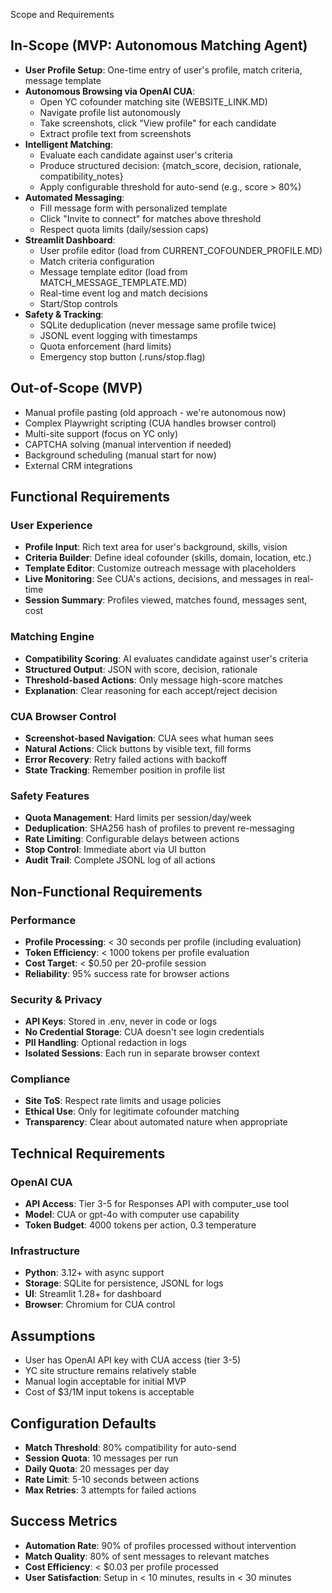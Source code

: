 Scope and Requirements

## In-Scope (MVP: Autonomous Matching Agent)
- **User Profile Setup**: One-time entry of user's profile, match criteria, message template
- **Autonomous Browsing via OpenAI CUA**:
  - Open YC cofounder matching site (WEBSITE_LINK.MD)
  - Navigate profile list autonomously
  - Take screenshots, click "View profile" for each candidate
  - Extract profile text from screenshots
- **Intelligent Matching**:
  - Evaluate each candidate against user's criteria
  - Produce structured decision: {match_score, decision, rationale, compatibility_notes}
  - Apply configurable threshold for auto-send (e.g., score > 80%)
- **Automated Messaging**:
  - Fill message form with personalized template
  - Click "Invite to connect" for matches above threshold
  - Respect quota limits (daily/session caps)
- **Streamlit Dashboard**:
  - User profile editor (load from CURRENT_COFOUNDER_PROFILE.MD)
  - Match criteria configuration
  - Message template editor (load from MATCH_MESSAGE_TEMPLATE.MD)
  - Real-time event log and match decisions
  - Start/Stop controls
- **Safety & Tracking**:
  - SQLite deduplication (never message same profile twice)
  - JSONL event logging with timestamps
  - Quota enforcement (hard limits)
  - Emergency stop button (.runs/stop.flag)

## Out-of-Scope (MVP)
- Manual profile pasting (old approach - we're autonomous now)
- Complex Playwright scripting (CUA handles browser control)
- Multi-site support (focus on YC only)
- CAPTCHA solving (manual intervention if needed)
- Background scheduling (manual start for now)
- External CRM integrations

## Functional Requirements

### User Experience
- **Profile Input**: Rich text area for user's background, skills, vision
- **Criteria Builder**: Define ideal cofounder (skills, domain, location, etc.)
- **Template Editor**: Customize outreach message with placeholders
- **Live Monitoring**: See CUA's actions, decisions, and messages in real-time
- **Session Summary**: Profiles viewed, matches found, messages sent, cost

### Matching Engine
- **Compatibility Scoring**: AI evaluates candidate against user's criteria
- **Structured Output**: JSON with score, decision, rationale
- **Threshold-based Actions**: Only message high-score matches
- **Explanation**: Clear reasoning for each accept/reject decision

### CUA Browser Control
- **Screenshot-based Navigation**: CUA sees what human sees
- **Natural Actions**: Click buttons by visible text, fill forms
- **Error Recovery**: Retry failed actions with backoff
- **State Tracking**: Remember position in profile list

### Safety Features
- **Quota Management**: Hard limits per session/day/week
- **Deduplication**: SHA256 hash of profiles to prevent re-messaging
- **Rate Limiting**: Configurable delays between actions
- **Stop Control**: Immediate abort via UI button
- **Audit Trail**: Complete JSONL log of all actions

## Non-Functional Requirements

### Performance
- **Profile Processing**: < 30 seconds per profile (including evaluation)
- **Token Efficiency**: < 1000 tokens per profile evaluation
- **Cost Target**: < $0.50 per 20-profile session
- **Reliability**: 95% success rate for browser actions

### Security & Privacy
- **API Keys**: Stored in .env, never in code or logs
- **No Credential Storage**: CUA doesn't see login credentials
- **PII Handling**: Optional redaction in logs
- **Isolated Sessions**: Each run in separate browser context

### Compliance
- **Site ToS**: Respect rate limits and usage policies
- **Ethical Use**: Only for legitimate cofounder matching
- **Transparency**: Clear about automated nature when appropriate

## Technical Requirements

### OpenAI CUA
- **API Access**: Tier 3-5 for Responses API with computer_use tool
- **Model**: CUA or gpt-4o with computer use capability
- **Token Budget**: 4000 tokens per action, 0.3 temperature

### Infrastructure
- **Python**: 3.12+ with async support
- **Storage**: SQLite for persistence, JSONL for logs
- **UI**: Streamlit 1.28+ for dashboard
- **Browser**: Chromium for CUA control

## Assumptions
- User has OpenAI API key with CUA access (tier 3-5)
- YC site structure remains relatively stable
- Manual login acceptable for initial MVP
- Cost of $3/1M input tokens is acceptable

## Configuration Defaults
- **Match Threshold**: 80% compatibility for auto-send
- **Session Quota**: 10 messages per run
- **Daily Quota**: 20 messages per day
- **Rate Limit**: 5-10 seconds between actions
- **Max Retries**: 3 attempts for failed actions

## Success Metrics
- **Automation Rate**: 90% of profiles processed without intervention
- **Match Quality**: 80% of sent messages to relevant matches
- **Cost Efficiency**: < $0.03 per profile processed
- **User Satisfaction**: Setup in < 10 minutes, results in < 30 minutes